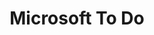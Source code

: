 ---
title: "Microsoft To Do"
status: "Currently Using"
category: "Productivity"
description: "Lightweight task manager for personal and project tasks"
howToUse: "- Daily task tracking\n- Project task lists\n- Personal reminders\n- Quick capture of to-dos"
caveats: "Simpler than full project management tools"
url: "https://todo.microsoft.com/"
--- 